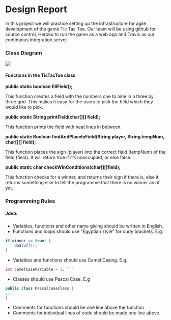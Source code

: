 # Design Report

In this project we will practice setting up the infrastructure for agile development of the game Tic Tac Toe. Our team will be using github for source control, Heroku to run the game as a web app and Travis as our continuous integration server.

### Class Diagram

<img src="https://i.imgur.com/TnfziRG.png">

#### Functions in the TicTacToe class

**public static boolean fillField();**

This function creates a field with the numbers one to nine in a three by three grid. This makes it easy for the users to pick the field which they would like to pick.

**public static String printField(char[][] field);**

This function prints the field with neat lines in between.

**public static Boolean findAndPlaceInField(String player, String tempNum, char[][] field);**

This function places the sign (player) into the correct field (tempNum) of the field (field). It will return true if it’s unoccupied, or else false.

**public static char checkWinConditions(char[][]field);**

This function checks for a winner, and returns their sign if there is, else it returns something else to tell the programme that there is no winner as of yet.


### Programming Rules

##### Java:
* Variables, functions and other name giving should be written in English.
* Functions and loops should use "Egyptian style" for curly brackets. E.g.

```java
if(winner == true) {
	doStuff();
}
```

* Variables and functions should use Camel Casing. E.g.
```java
int camelCaseVariable = 1; ```
```
 
* Classes should use Pascal Case. E.g
```java 
public class PascalCaseClass {
...
}
```

* Comments for functions should be one line above the function
* Comments for individual lines of code should be made one line above.

